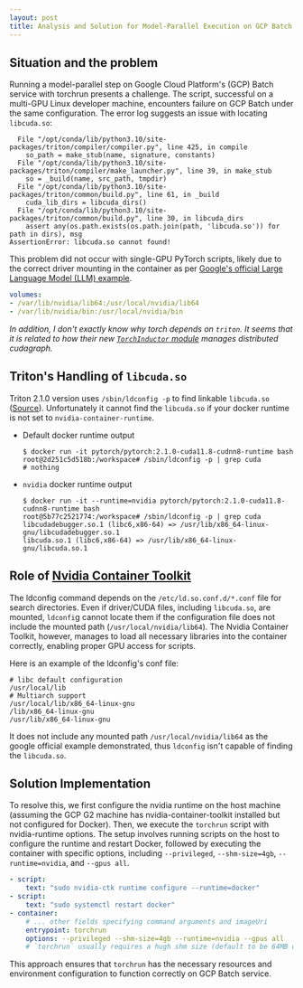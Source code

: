 ```yaml
---
layout: post
title: Analysis and Solution for Model-Parallel Execution on GCP Batch with Torchrun
---
```


## Situation and the problem

Running a model-parallel step on Google Cloud Platform's (GCP) Batch service with torchrun presents a challenge. The script, 
successful on a multi-GPU Linux developer machine, encounters failure on GCP Batch under the same configuration. 
The error log suggests an issue with locating `libcuda.so`:

```
  File "/opt/conda/lib/python3.10/site-packages/triton/compiler/compiler.py", line 425, in compile
    so_path = make_stub(name, signature, constants)
  File "/opt/conda/lib/python3.10/site-packages/triton/compiler/make_launcher.py", line 39, in make_stub
    so = _build(name, src_path, tmpdir)
  File "/opt/conda/lib/python3.10/site-packages/triton/common/build.py", line 61, in _build
    cuda_lib_dirs = libcuda_dirs()
  File "/opt/conda/lib/python3.10/site-packages/triton/common/build.py", line 30, in libcuda_dirs
    assert any(os.path.exists(os.path.join(path, 'libcuda.so')) for path in dirs), msg
AssertionError: libcuda.so cannot found!
```

This problem did not occur with single-GPU PyTorch scripts, likely due to the correct driver mounting in the container as per [Google's official Large Language Model (LLM) example](https://github.com/GoogleCloudPlatform/llm-pipeline-examples/blob/589e22181afe216da4f464fe9d6f61b1edef564c/scripts/train/run_batch.sh#L65-L66).

```yaml
volumes:
- /var/lib/nvidia/lib64:/usr/local/nvidia/lib64
- /var/lib/nvidia/bin:/usr/local/nvidia/bin
```

*In addition, I don't exactly know why torch depends on `triton`. It seems that it is related to how their
new [`TorchInductor` module](https://dev-discuss.pytorch.org/t/torchinductor-a-pytorch-native-compiler-with-define-by-run-ir-and-symbolic-shapes/747) 
manages distributed cudagraph.*

## Triton's Handling of `libcuda.so`

Triton 2.1.0 version uses `/sbin/ldconfig -p` to find linkable `libcuda.so` ([Source](https://github.com/openai/triton/blob/c4628df33e6de9680e105d3ceafe7ce9d0a31123/python/triton/common/build.py#L25-L26)). 
Unfortunately it cannot find the `libcuda.so` if your docker runtime is not set to `nvidia-container-runtime`.  

+ Default docker runtime output
    ```
    $ docker run -it pytorch/pytorch:2.1.0-cuda11.8-cudnn8-runtime bash
    root@2d251c5d518b:/workspace# /sbin/ldconfig -p | grep cuda
    # nothing
    ```

+ `nvidia` docker runtime output
    ```
    $ docker run -it --runtime=nvidia pytorch/pytorch:2.1.0-cuda11.8-cudnn8-runtime bash
    root@5b77c2521774:/workspace# /sbin/ldconfig -p | grep cuda
    libcudadebugger.so.1 (libc6,x86-64) => /usr/lib/x86_64-linux-gnu/libcudadebugger.so.1
    libcuda.so.1 (libc6,x86-64) => /usr/lib/x86_64-linux-gnu/libcuda.so.1
    ```

## Role of [Nvidia Container Toolkit](https://docs.nvidia.com/datacenter/cloud-native/container-toolkit/latest/install-guide.html)

The ldconfig command depends on the `/etc/ld.so.conf.d/*.conf` file for search directories. Even if driver/CUDA files, 
including `libcuda.so`, are mounted, `ldconfi`g cannot locate them if the configuration file does not include the mounted 
path (`/usr/local/nvidia/lib64`). The Nvidia Container Toolkit, however, manages to load all necessary libraries into the 
container correctly, enabling proper GPU access for scripts. 

Here is an example of the ldconfig's conf file:
```
# libc default configuration
/usr/local/lib
# Multiarch support
/usr/local/lib/x86_64-linux-gnu
/lib/x86_64-linux-gnu
/usr/lib/x86_64-linux-gnu
```
It does not include any mounted path `/usr/local/nvidia/lib64` as the google official example demonstrated, thus `ldconfig`
isn't capable of finding the `libcuda.so`.

## Solution Implementation

To resolve this, we first configure the nvidia runtime on the host machine (assuming the GCP G2 machine has nvidia-container-toolkit 
installed but not configured for Docker). Then, we execute the `torchrun` script with nvidia-runtime options. The setup 
involves running scripts on the host to configure the runtime and restart Docker, followed by 
executing the container with specific options, including `--privileged`, `--shm-size=4gb`, `--runtime=nvidia`, and `--gpus all`.

```yaml
- script:
    text: "sudo nvidia-ctk runtime configure --runtime=docker"
- script:
    text: "sudo systemctl restart docker"
- container:
    # ... other fields specifying command arguments and imageUri 
    entrypoint: torchrun
    options: --privileged --shm-size=4gb --runtime=nvidia --gpus all
    # `torchrun` usually requires a hugh shm size (default to be 64MB on docker). 
```

This approach ensures that `torchrun` has the necessary resources and environment configuration to function correctly on 
GCP Batch service.



